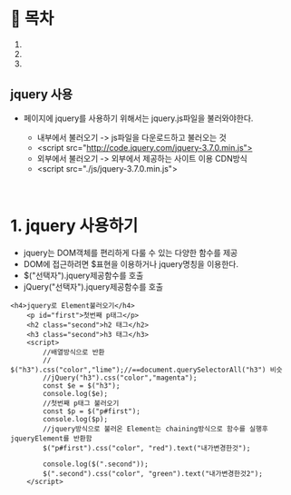 # 🔖 목차
1.
2.
3.

## jquery 사용
- 페이지에 jquery를 사용하기 위해서는 jquery.js파일을 불러와야한다. 

  -  내부에서 불러오기 -> js파일을 다운로드하고 불러오는 것
  -  \<script src="http://code.jquery.com/jquery-3.7.0.min.js"></script>
  -  외부에서 불러오기 -> 외부에서 제공하는 사이트 이용 CDN방식
  -  \<script src="./js/jquery-3.7.0.min.js"></script>

<br/>

# 1. jquery 사용하기
- jquery는 DOM객체를 편리하게 다룰 수 있는 다양한 함수를 제공
- DOM에 접근하려면 $표현을 이용하거나 jquery명칭을 이용한다.
- \$("선택자").jquery제공함수를 호출
- jQuery("선택자").jquery제공함수를 호출


```javascripy
<h4>jquery로 Element불러오기</h4>
    <p id="first">첫번째 p태그</p>
    <h2 class="second">h2 태그</h2>
    <h3 class="second">h3 태그</h3>
    <script>
        //배열방식으로 반환
        // $("h3").css("color","lime");//==document.querySelectorAll("h3") 비슷
        //jQuery("h3").css("color","magenta");
        const $e = $("h3");
        console.log($e);
        //첫번째 p태그 불러오기
        const $p = $("p#first");
        console.log($p);
        //jquery방식으로 불러온 Element는 chaining방식으로 함수를 실행후 jqueryElement를 반환함
        $("p#first").css("color", "red").text("내가변경한것");

        console.log($(".second"));
        $(".second").css("color", "green").text("내가변경한것2");
    </script>
```

